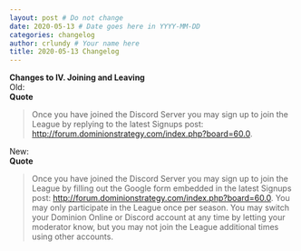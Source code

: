 ```yaml
---
layout: post # Do not change
date: 2020-05-13 # Date goes here in YYYY-MM-DD
categories: changelog
author: crlundy # Your name here
title: 2020-05-13 Changelog
---
```

**Changes to IV. Joining and Leaving**  
Old:  
**Quote**
> Once you have joined the Discord Server you may sign up to join the League by replying to the latest Signups post: http://forum.dominionstrategy.com/index.php?board=60.0.

New:  
**Quote**
> Once you have joined the Discord Server you may sign up to join the League by filling out the Google form embedded in the latest Signups post: http://forum.dominionstrategy.com/index.php?board=60.0. You may only participate in the League once per season. You may switch your Dominion Online or Discord account at any time by letting your moderator know, but you may not join the League additional times using other accounts.
